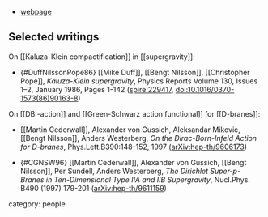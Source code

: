 
* [webpage](http://fy.chalmers.se/~tfebn/)

## Selected writings

On [[Kaluza-Klein compactification]] in [[supergravity]]:


* {#DuffNilssonPope86} [[Mike Duff]], [[Bengt Nilsson]], [[Christopher Pope]], _Kaluza-Klein supergravity_, Physics Reports Volume 130, Issues 1–2, January 1986, Pages 1-142 ([spire:229417](https://inspirehep.net/record/229417), <a href="https://doi.org/10.1016/0370-1573(86)90163-8">doi:10.1016/0370-1573(86)90163-8</a>)


On [[DBI-action]] and [[Green-Schwarz action functional]] for [[D-branes]]:

* [[Martin Cederwall]], Alexander von Gussich, Aleksandar Mikovic, [[Bengt Nilsson]], Anders Westerberg, _On the Dirac-Born-Infeld Action for D-branes_,  Phys.Lett.B390:148-152, 1997 ([arXiv:hep-th/9606173](https://arxiv.org/abs/hep-th/9606173))

* {#CGNSW96} [[Martin Cederwall]], Alexander von Gussich, [[Bengt Nilsson]], Per Sundell, Anders Westerberg, _The Dirichlet Super-p-Branes in Ten-Dimensional Type IIA and IIB Supergravity_, Nucl.Phys. B490 (1997) 179-201 ([arXiv:hep-th/9611159](http://arxiv.org/abs/hep-th/9611159))


category: people